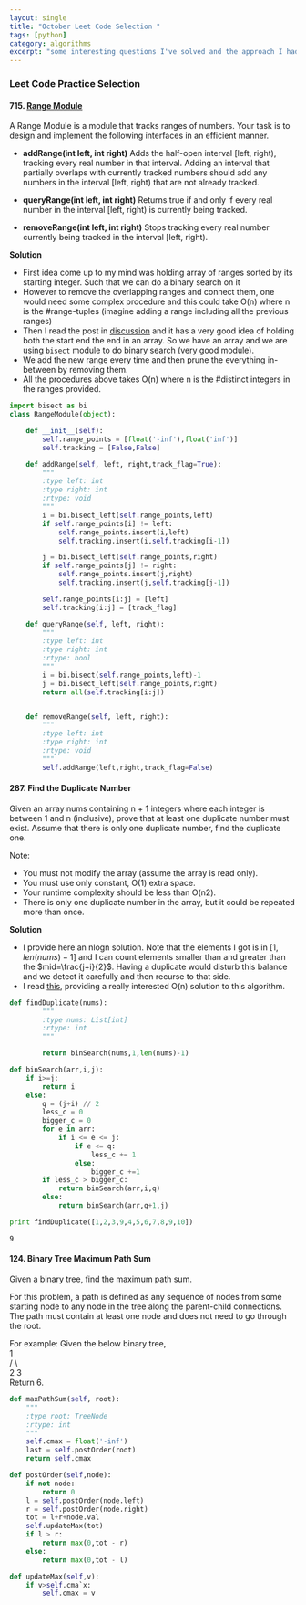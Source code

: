 ```yaml
---
layout: single
title: "October Leet Code Selection "
tags: [python]
category: algorithms
excerpt: "some interesting questions I've solved and the approach I had"
---
```


### Leet Code Practice Selection
####  715. [Range Module](https://leetcode.com/problems/range-module/description/)
A Range Module is a module that tracks ranges of numbers. Your task is to design and implement the following interfaces in an efficient manner.

- **addRange(int left, int right)** Adds the half-open interval [left, right), tracking every real number in that interval. Adding an interval that partially overlaps with currently tracked numbers should add any numbers in the interval [left, right) that are not already tracked.

- **queryRange(int left, int right)** Returns true if and only if every real number in the interval [left, right) is currently being tracked.

- **removeRange(int left, int right)** Stops tracking every real number currently being tracked in the interval [left, right).

**Solution**
- First idea come up to my mind was holding array of ranges sorted by its starting integer. Such that we can do a binary search on it
- However to remove the overlapping ranges and connect them, one would need some complex procedure and this could take O(n) where n is the #range-tuples (imagine adding a range including all the previous ranges)
- Then I read the post in [discussion](https://discuss.leetcode.com/topic/108032/python) and it has a very good idea of holding both the start end the end in an array. So we have an array and we are using `bisect` module to do binary search (very good module).
- We add the new range every time and then prune the everything in-between by removing them.
- All the procedures above takes O(n) where n is the #distinct integers in the ranges provided.

```python
import bisect as bi
class RangeModule(object):

    def __init__(self):
        self.range_points = [float('-inf'),float('inf')]
        self.tracking = [False,False]

    def addRange(self, left, right,track_flag=True):
        """
        :type left: int
        :type right: int
        :rtype: void
        """
        i = bi.bisect_left(self.range_points,left)
        if self.range_points[i] != left:
            self.range_points.insert(i,left)
            self.tracking.insert(i,self.tracking[i-1])

        j = bi.bisect_left(self.range_points,right)
        if self.range_points[j] != right:
            self.range_points.insert(j,right)
            self.tracking.insert(j,self.tracking[j-1])

        self.range_points[i:j] = [left]
        self.tracking[i:j] = [track_flag]

    def queryRange(self, left, right):
        """
        :type left: int
        :type right: int
        :rtype: bool
        """
        i = bi.bisect(self.range_points,left)-1
        j = bi.bisect_left(self.range_points,right)
        return all(self.tracking[i:j])


    def removeRange(self, left, right):
        """
        :type left: int
        :type right: int
        :rtype: void
        """
        self.addRange(left,right,track_flag=False)
```

#### 287. Find the Duplicate Number
Given an array nums containing n + 1 integers where each integer is between 1 and n (inclusive), prove that at least one duplicate number must exist. Assume that there is only one duplicate number, find the duplicate one.

Note:
- You must not modify the array (assume the array is read only).
- You must use only constant, O(1) extra space.
- Your runtime complexity should be less than O(n2).
- There is only one duplicate number in the array, but it could be repeated more than once.

**Solution**
- I provide here an nlogn solution. Note that the elements I got is in $[1,len(nums)-1]$ and I can count elements smaller than and greater than the $mid=\frac{j+i}{2}$. Having a duplicate would disturb this balance and we detect it carefully and then recurse to that side.
- I read [this](http://keithschwarz.com/interesting/code/?dir=find-duplicate), providing a really interested O(n) solution to this algorithm.


```python
def findDuplicate(nums):
        """
        :type nums: List[int]
        :rtype: int
        """

        return binSearch(nums,1,len(nums)-1)

def binSearch(arr,i,j):
    if i>=j:
        return i
    else:
        q = (j+i) // 2
        less_c = 0
        bigger_c = 0
        for e in arr:
            if i <= e <= j:
                if e <= q:
                    less_c += 1
                else:
                    bigger_c +=1
        if less_c > bigger_c:
            return binSearch(arr,i,q)
        else:
            return binSearch(arr,q+1,j)
```


```python
print findDuplicate([1,2,3,9,4,5,6,7,8,9,10])
```

    9


#### 124. Binary Tree Maximum Path Sum
Given a binary tree, find the maximum path sum.

For this problem, a path is defined as any sequence of nodes from some starting node to any node in the tree along the parent-child connections. The path must contain at least one node and does not need to go through the root.

For example:
Given the below binary tree,  
        1  
       / \  
      2   3  
Return 6.


```python
def maxPathSum(self, root):
    """
    :type root: TreeNode
    :rtype: int
    """
    self.cmax = float('-inf')
    last = self.postOrder(root)
    return self.cmax

def postOrder(self,node):
    if not node:
        return 0
    l = self.postOrder(node.left)
    r = self.postOrder(node.right)
    tot = l+r+node.val
    self.updateMax(tot)
    if l > r:
        return max(0,tot - r)
    else:
        return max(0,tot - l)

def updateMax(self,v):
    if v>self.cma`x:
        self.cmax = v

```


```python

```
